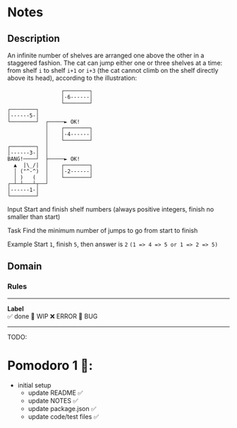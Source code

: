 # Notes

## Description
An infinite number of shelves are arranged one above the other in a staggered fashion.
The cat can jump either one or three shelves at a time: from shelf `i` to shelf `i+1` or `i+3` (the cat cannot climb on the shelf directly above its head), according to the illustration:

```
                 ┌────────┐
                 │-6------│
                 └────────┘
┌────────┐       
│------5-│        
└────────┘  ┌─────► OK!
            │    ┌────────┐
            │    │-4------│
            │    └────────┘
┌────────┐  │
│------3-│  │     
BANG!────┘  ├─────► OK! 
  ▲  |\_/|  │    ┌────────┐
  │ ("^-^)  │    │-2------│
  │ )   (   │    └────────┘
┌─┴─┴───┴┬──┘
│------1-│
└────────┘
```

Input
Start and finish shelf numbers (always positive integers, finish no smaller than start)

Task
Find the minimum number of jumps to go from start to finish

Example
Start `1`, finish `5`, then answer is `2` `(1 => 4 => 5 or 1 => 2 => 5)`

## Domain

### Rules

---

**Label**  
✅ done 🚧 WIP ❌ ERROR 🐛 BUG

---

TODO:

# Pomodoro 1 🍅:
- initial setup
    - update README ✅
    - update NOTES ✅
    - update package.json ✅
    - update code/test files ✅